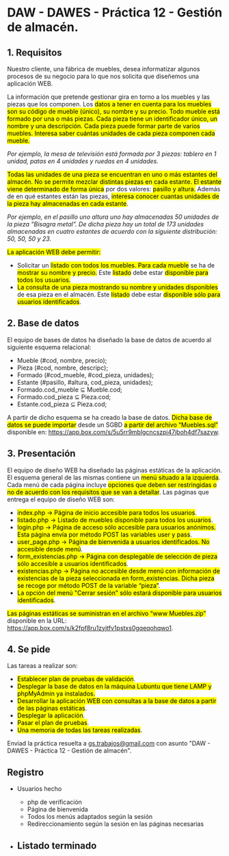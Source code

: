 # DAW - DAWES - Práctica 12 - Gestión de almacén.

## 1. Requisitos

Nuestro cliente, una fábrica de muebles, desea informatizar algunos procesos de su negocio para lo que nos solicita que diseñemos una aplicación WEB.

La información que pretende gestionar gira en torno a los muebles y las piezas que los componen. Los <mark>datos a tener en cuenta para los muebles son su código de mueble (único), su nombre y su precio. Todo mueble está formado por una o más piezas. Cada pieza tiene un identificador único, un nombre y una descripción. Cada pieza puede formar parte de varios muebles. Interesa saber cuántas unidades de cada pieza componen cada mueble.</mark>

*Por ejemplo, la mesa de televisión está formada por 3 piezas: tablero en 1 unidad, patas en 4 unidades y ruedas en 4 unidades.*

<mark> Todas las unidades de una pieza se encuentran en uno o más estantes del almacén. No se permite mezclar distintas piezas en cada estante. El estante viene determinado de forma única</mark> por dos valores: <mark>pasillo y altura.</mark> Además de en qué estantes están las piezas, <mark>interesa conocer cuantas unidades de la pieza hay almacenadas en cada estante</mark>.

*Por ejemplo, en el pasillo uno altura uno hay almacenadas 50 unidades de la pieza “Bisagra metal”. De dicha pieza hay un total de 173 unidades almacenadas en cuatro estantes de acuerdo con la siguiente distribución: 50, 50, 50 y 23.*

<mark>La aplicación WEB debe permitir:
- Solicitar un <mark>listado con todos los muebles. Para cada mueble</mark> se ha de <mark>mostrar su nombre y precio.</mark> Este <mark>listado</mark> debe estar <mark>disponible para todos los usuarios.</mark>
- <mark>La consulta de una pieza mostrando su nombre y unidades disponibles</mark> de esa pieza en el almacén. Este <mark>listado</mark> debe estar <mark>disponible sólo para usuarios identificados</mark>.

## 2. Base de datos

El equipo de bases de datos ha diseñado la base de datos de acuerdo al siguiente esquema relacional:

- Mueble (#cod, nombre, precio);
- Pieza (#cod, nombre, descripc);
- Formado (#cod_mueble, #cod_pieza, unidades);
- Estante (#pasillo, #altura,   cod_pieza, unidades);
- Formado.cod_mueble ⊆ Mueble.cod;
- Formado.cod_pieza ⊆ Pieza.cod;
- Estante.cod_pieza ⊆ Pieza.cod;

A partir de dicho esquema se ha creado la base de datos. <mark>Dicha base de datos se puede importar</mark> desde un SGBD <mark>a partir del archivo “Muebles.sql”</mark> disponible en: https://app.box.com/s/5u5rr9mblgcncszpi47jboh4df7sazyw.

## 3. Presentación

El equipo de diseño WEB ha diseñado las páginas estáticas de la aplicación. El esquema general de las mismas contiene un <mark>menú situado a la izquierda</mark>. Cada menú de cada página incluye <mark>opciones que deben ser restringidas o no de acuerdo con los requisitos que se van a detallar</mark>. Las páginas que entrega el equipo de diseño WEB son:
- <mark>index.php -> Página de inicio accesible para todos los usuarios</mark>.
- <mark>listado.php -> Listado de muebles disponible para todos los usuarios</mark>.
- <mark>login.php -> Página de acceso sólo accesible para usuarios anónimos. Esta página envía por método POST las variables user y pass</mark>.
- <mark>user_page.php -> Página de bienvenida a usuarios identificados. No accesible desde menú</mark>. 
- <mark>form_existencias.php -> Página con desplegable de selección de pieza sólo accesible a usuarios identificados</mark>. 
- <mark>existencias.php -> Página no accesible desde menú con información de existencias de la pieza seleccionada en form_existencias. Dicha pieza se recoge por método POST de la variable “pieza”</mark>.
- <mark>La opción del menú "Cerrar sesión" sólo estará disponible para usuarios identificados</mark>.

<mark>Las páginas estáticas se suministran en el archivo “www Muebles.zip”</mark> disponible en la URL: https://app.box.com/s/k2fpf8ru1zyjtfv1pstxs0gqeqohqwo1.

## 4. Se pide

Las tareas a realizar son:
- <mark>Establecer plan de pruebas de validación</mark>.
- <mark>Desplegar la base de datos en la máquina Lubuntu que tiene LAMP y phpMyAdmin ya instalados.</mark>
- <mark>Desarrollar la aplicación WEB con consultas a la base de datos a partir de las páginas estáticas</mark>.
- <mark>Desplegar la aplicación</mark>.
- <mark>Pasar el plan de pruebas</mark>.
- <mark>Una memoria de todas las tareas realizadas</mark>.


Enviad la práctica resuelta a gs.trabajos@gmail.com con asunto "DAW - DAWES - Práctica 12 - Gestión de almacén".

## Registro

- Usuarios hecho
    - php de verificación
    - Página de bienvenida
    - Todos los menús adaptados según la sesión
    - Redireccionamiento según la sesión en las páginas necesarias

- Listado terminado
    - 
